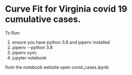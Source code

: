 # Curve Fit for Virginia covid 19 cumulative cases.
To Run:

1. ensure you have python 3.8 and pipenv installed
2. pipenv --python 3.8
3. pipenv sync
4. jupyter notebook

from the notebook website open covid_cases.ipynb

